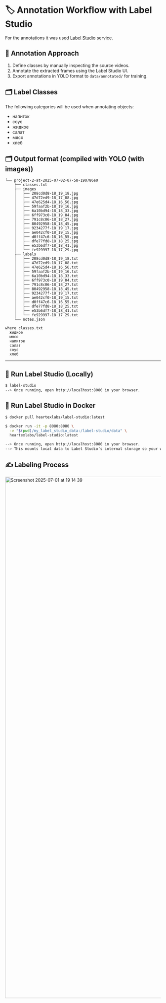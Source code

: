 # 🏷️ Annotation Workflow with Label Studio

For the annotations it was used [Label Studio](https://labelstud.io/) service.

## 🧠 Annotation Approach
1. Define classes by manually inspecting the source videos.
2. Annotate the extracted frames using the Label Studio UI.
3. Export annotations in YOLO format to `data/annotated/` for training.

## 🗂️ Label Classes
The following categories will be used when annotating objects:
- напиток
- соус
- жидкое
- салат
- мясо
- хлеб

## 🗂️ Output format (compiled with YOLO (with images))
```text
└── project-2-at-2025-07-02-07-58-190786e0
    ├── classes.txt
    ├── images
    │   ├── 208cd0d8-18_19_18.jpg
    │   ├── 47d72ed9-18_17_08.jpg
    │   ├── 47e625d4-18_16_56.jpg
    │   ├── 59faaf2b-18_19_16.jpg
    │   ├── 6a10bd94-18_18_33.jpg
    │   ├── 6ff973c0-18_19_04.jpg
    │   ├── 791c8c06-18_18_27.jpg
    │   ├── 80492958-18_18_45.jpg
    │   ├── 9234277f-18_19_17.jpg
    │   ├── ae042cf0-18_19_15.jpg
    │   ├── d0ff47c6-18_16_55.jpg
    │   ├── dfe77fd8-18_18_25.jpg
    │   ├── e53b6df7-18_18_41.jpg
    │   └── fe929997-18_17_29.jpg
    ├── labels
    │   ├── 208cd0d8-18_19_18.txt
    │   ├── 47d72ed9-18_17_08.txt
    │   ├── 47e625d4-18_16_56.txt
    │   ├── 59faaf2b-18_19_16.txt
    │   ├── 6a10bd94-18_18_33.txt
    │   ├── 6ff973c0-18_19_04.txt
    │   ├── 791c8c06-18_18_27.txt
    │   ├── 80492958-18_18_45.txt
    │   ├── 9234277f-18_19_17.txt
    │   ├── ae042cf0-18_19_15.txt
    │   ├── d0ff47c6-18_16_55.txt
    │   ├── dfe77fd8-18_18_25.txt
    │   ├── e53b6df7-18_18_41.txt
    │   └── fe929997-18_17_29.txt
    └── notes.json

where classes.txt
  жидкое
  мясо
  напиток
  салат
  соус
  хлеб
```
---

## 🚀 Run Label Studio (Locally)
```bash
$ label-studio
--> Once running, open http://localhost:8080 in your browser.
```

## 🐳 Run Label Studio in Docker
```bash
$ docker pull heartexlabs/label-studio:latest

$ docker run -it -p 8080:8080 \
  -v "$(pwd)/my_label_studio_data:/label-studio/data" \
  heartexlabs/label-studio:latest

--> Once running, open http://localhost:8080 in your browser.
--> This mounts local data to Label Studio’s internal storage so your work is persisted.
```



## ✍️ Labeling Process
<img width="1680" alt="Screenshot 2025-07-01 at 19 14 39" src="https://github.com/user-attachments/assets/afdd0213-0e97-435a-8fe8-1f3ba941de80" />
